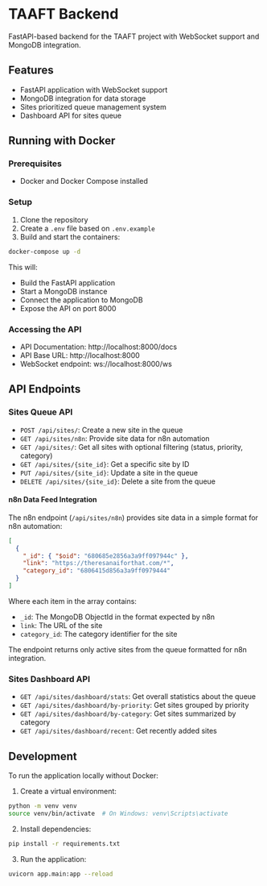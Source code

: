 # TAAFT Backend

FastAPI-based backend for the TAAFT project with WebSocket support and MongoDB integration.

## Features

- FastAPI application with WebSocket support
- MongoDB integration for data storage
- Sites prioritized queue management system
- Dashboard API for sites queue

## Running with Docker

### Prerequisites

- Docker and Docker Compose installed

### Setup

1. Clone the repository
2. Create a `.env` file based on `.env.example`
3. Build and start the containers:

```bash
docker-compose up -d
```

This will:
- Build the FastAPI application
- Start a MongoDB instance
- Connect the application to MongoDB
- Expose the API on port 8000

### Accessing the API

- API Documentation: http://localhost:8000/docs
- API Base URL: http://localhost:8000
- WebSocket endpoint: ws://localhost:8000/ws

## API Endpoints

### Sites Queue API

- `POST /api/sites/`: Create a new site in the queue
- `GET /api/sites/n8n`: Provide site data for n8n automation
- `GET /api/sites/`: Get all sites with optional filtering (status, priority, category)
- `GET /api/sites/{site_id}`: Get a specific site by ID
- `PUT /api/sites/{site_id}`: Update a site in the queue
- `DELETE /api/sites/{site_id}`: Delete a site from the queue

#### n8n Data Feed Integration

The n8n endpoint (`/api/sites/n8n`) provides site data in a simple format for n8n automation:
```json
[
  {
    "_id": { "$oid": "680685e2856a3a9ff097944c" },
    "link": "https://theresanaiforthat.com/*",
    "category_id": "6806415d856a3a9ff0979444"
  }
]
```

Where each item in the array contains:
- `_id`: The MongoDB ObjectId in the format expected by n8n
- `link`: The URL of the site
- `category_id`: The category identifier for the site

The endpoint returns only active sites from the queue formatted for n8n integration.

### Sites Dashboard API

- `GET /api/sites/dashboard/stats`: Get overall statistics about the queue
- `GET /api/sites/dashboard/by-priority`: Get sites grouped by priority
- `GET /api/sites/dashboard/by-category`: Get sites summarized by category
- `GET /api/sites/dashboard/recent`: Get recently added sites

## Development

To run the application locally without Docker:

1. Create a virtual environment:
```bash
python -m venv venv
source venv/bin/activate  # On Windows: venv\Scripts\activate
```

2. Install dependencies:
```bash
pip install -r requirements.txt
```

3. Run the application:
```bash
uvicorn app.main:app --reload
``` 